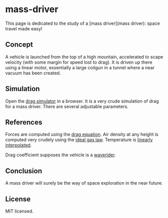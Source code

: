 # mass-driver

This page is dedicated to the study of a
[mass driver](mass driver):
space travel made easy!

## Concept

A vehicle is launched from the top of a high mountain,
accelerated to scape velocity
(with some margin for speed lost to drag).
It is driven up there using a linear motor,
essentially a large coilgun in a tunnel
where a near vacuum has been created.

## Simulation

Open the [drag simulator](./drag.html) in a browser.
It is a very crude simulation of drag for a mass driver.
There are several adjustable parameters.

## References

Forces are computed using the
[drag equation](https://en.wikipedia.org/wiki/Drag_equation).
Air density at any height is computed very crudely using the
[ideal gas law](https://en.wikipedia.org/wiki/Density_of_air).
Temperature is
[linearly interpolated](http://acmg.seas.harvard.edu/people/faculty/djj/book/bookchap2.html).

Drag coefficient supposes the vehicle is a
[waverider](http://www.aerospaceweb.org/design/waverider/main.shtml).

## Conclusion

A mass driver will surely be the way of space exploration
in the near future.

## License

MIT licensed.

